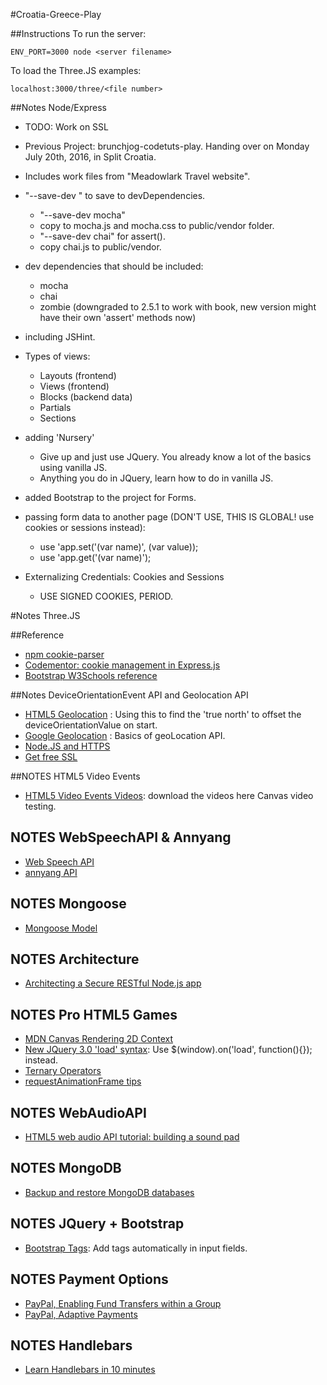 #Croatia-Greece-Play

##Instructions
To run the server:

	ENV_PORT=3000 node <server filename> 
	
To load the Three.JS examples:

    localhost:3000/three/<file number>
	
##Notes Node/Express
- TODO: Work on SSL
- Previous Project: brunchjog-codetuts-play. Handing over on Monday July 20th, 2016, in Split Croatia.
- Includes work files from "Meadowlark Travel website".
- "--save-dev <package>" to save to devDependencies.
    - "--save-dev mocha"
    - copy to mocha.js and mocha.css to public/vendor folder.
    - "--save-dev chai" for assert().
    - copy chai.js to public/vendor.
- dev dependencies that should be included:
    - mocha
    - chai
    - zombie (downgraded to 2.5.1 to work with book, new version might have their own 'assert' methods now)
- including JSHint.
- Types of views:
    - Layouts (frontend)
    - Views (frontend)
    - Blocks (backend data)
    - Partials
    - Sections
- adding 'Nursery'
    - Give up and just use JQuery. You already know a lot of the basics using vanilla JS.
    - Anything you do in JQuery, learn how to do in vanilla JS.
- added Bootstrap to the project for Forms.

- passing form data to another page (DON'T USE, THIS IS GLOBAL! use cookies or sessions instead):
    - use 'app.set('(var name)', (var value));
    - use 'app.get('(var name)');
    
- Externalizing Credentials: Cookies and Sessions
    - USE SIGNED COOKIES, PERIOD.

#Notes Three.JS

##Reference
- [npm cookie-parser](https://www.npmjs.com/package/cookie-parser)
- [Codementor: cookie management in Express.js](https://www.codementor.io/nodejs/tutorial/cookie-management-in-express-js)
- [Bootstrap W3Schools reference](http://www.w3schools.com/bootstrap/bootstrap_alerts.asp)

##Notes DeviceOrientationEvent API and Geolocation API
- [HTML5 Geolocation](http://www.w3schools.com/html/html5_geolocation.asp) : Using this to find the 'true north' to offset the deviceOrientationValue on start.
- [Google Geolocation](https://developers.google.com/web/fundamentals/native-hardware/user-location/obtain-location?hl=en) : Basics of geoLocation API.
- [Node.JS and HTTPS](http://stackoverflow.com/questions/11744975/enabling-https-on-express-js)
- [Get free SSL](https://mobiforge.com/news-comment/no-https-then-bye-bye-geolocation-in-chrome-50)

##NOTES HTML5 Video Events
- [HTML5 Video Events Videos](https://www.w3.org/2010/05/video/mediaevents.html): download the videos here Canvas video testing.

## NOTES WebSpeechAPI & Annyang
- [Web Speech API](https://developer.mozilla.org/en-US/docs/Web/API/Window/speechSynthesis)
- [annyang API](https://github.com/TalAter/annyang)

## NOTES Mongoose
- [Mongoose Model](http://mongoosejs.com/docs/models.html)

## NOTES Architecture
- [Architecting a Secure RESTful Node.js app](http://thejackalofjavascript.com/architecting-a-restful-node-js-app/)

## NOTES Pro HTML5 Games
- [MDN Canvas Rendering 2D Context](https://developer.mozilla.org/en-US/docs/Web/API/CanvasRenderingContext2D/drawImage)
- [New JQuery 3.0 'load' syntax](http://stackoverflow.com/questions/37738732/jquery-3-0-url-indexof-error): Use $(window).on('load', function(){}); instead.
- [Ternary Operators](https://developer.mozilla.org/en-US/docs/Web/JavaScript/Reference/Operators/Conditional_Operator)
- [requestAnimationFrame tips](http://creativejs.com/resources/requestanimationframe/)

## NOTES WebAudioAPI
- [HTML5 web audio API tutorial: building a sound pad](https://www.sitepoint.com/html5-web-audio-api-tutorial-building-virtual-synth-pad/)

## NOTES MongoDB
- [Backup and restore MongoDB databases](https://docs.mongodb.com/manual/tutorial/backup-and-restore-tools/)

## NOTES JQuery + Bootstrap
- [Bootstrap Tags](https://bootstrap-tagsinput.github.io/bootstrap-tagsinput/examples/): Add tags automatically in input fields.

## NOTES Payment Options
- [PayPal, Enabling Fund Transfers within a Group](https://developer.paypal.com/docs/classic/use-cases/uc_social-transfers-within-group/)
- [PayPal, Adaptive Payments](https://developer.paypal.com/docs/classic/products/adaptive-payments/)

## NOTES Handlebars
- [Learn Handlebars in 10 minutes](http://tutorialzine.com/2015/01/learn-handlebars-in-10-minutes/)


